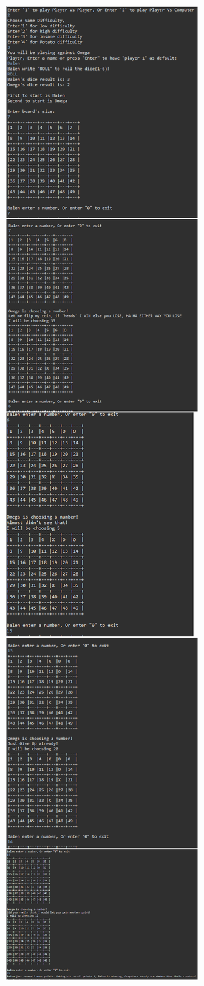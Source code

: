 <img src="ScreenShots/1.PNG" >
<img src="ScreenShots/2.png" >
<img src="ScreenShots/3.png" >
<img src="ScreenShots/4.png" >
<img src="ScreenShots/5.png" >
